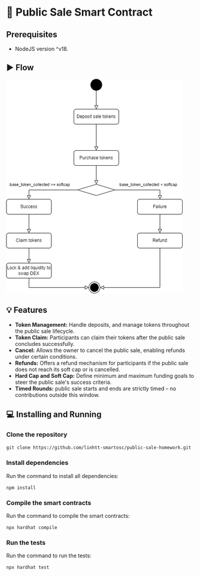 # 🚀 Public Sale Smart Contract
## Prerequisites
+ NodeJS version ^v18.  
## ▶️ Flow
![alt text](images/flow.drawio.png)

## 💡 Features
+ **Token Management:** Handle deposits, and manage tokens throughout the public sale lifecycle.
+ **Token Claim:** Participants can claim their tokens after the public sale concludes successfully.
+ **Cancel:** Allows the owner to cancel the public sale, enabling refunds under certain conditions.
+ **Refunds:** Offers a refund mechanism for participants if the public sale does not reach its soft cap or is cancelled.
+ **Hard Cap and Soft Cap:** Define minimum and maximum funding goals to steer the public sale's success criteria.
+ **Timed Rounds:** public sale starts and ends are strictly timed – no contributions outside this window.

## 💻 Installing and Running 
### Clone the repository 
```
git clone https://github.com/linhtt-smartosc/public-sale-homework.git
```
### Install dependencies
Run the command to install all dependencies: 
```
npm install
```
### Compile the smart contracts 
Run the command to compile the smart contracts: 
```
npx hardhat compile
```
### Run the tests
Run the command to run the tests: 
``` 
npx hardhat test
```
